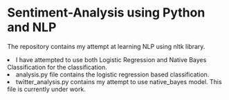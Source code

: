 # Sentiment-Analysis using Python and NLP

The repository contains my attempt at learning NLP using nltk library. 
<br>
<li> I have attempted to use both Logistic Regression and Native Bayes Classification for the classification.
<li>analysis.py file contains the logistic regression based classification.
<li>twitter_analysis.py contains my attempt to use native_bayes model. This file is currently under work.
